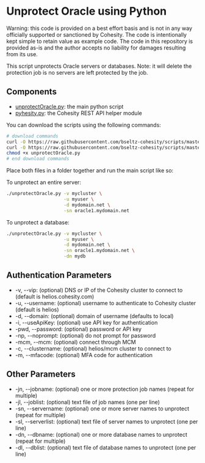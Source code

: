 # Unprotect Oracle using Python

Warning: this code is provided on a best effort basis and is not in any way officially supported or sanctioned by Cohesity. The code is intentionally kept simple to retain value as example code. The code in this repository is provided as-is and the author accepts no liability for damages resulting from its use.

This script unprotects Oracle servers or databases. Note: it will delete the protection job is no servers are left protected by the job.

## Components

* [unprotectOracle.py](https://raw.githubusercontent.com/bseltz-cohesity/scripts/master/oracle/python/unprotectOracle/unprotectOracle.py): the main python script
* [pyhesity.py](https://raw.githubusercontent.com/bseltz-cohesity/scripts/master/python/pyhesity/pyhesity.py): the Cohesity REST API helper module

You can download the scripts using the following commands:

```bash
# download commands
curl -O https://raw.githubusercontent.com/bseltz-cohesity/scripts/master/oracle/python/unprotectOracle/unprotectOracle.py
curl -O https://raw.githubusercontent.com/bseltz-cohesity/scripts/master/python/pyhesity.py
chmod +x unprotectOracle.py
# end download commands
```

Place both files in a folder together and run the main script like so:

To unprotect an entire server:

```bash
./unprotectOracle.py -v mycluster \
                     -u myuser \
                     -d mydomain.net \
                     -sn oracle1.mydomain.net
```

To unprotect a database:

```bash
./unprotectOracle.py -v mycluster \
                     -u myuser \
                     -d mydomain.net \
                     -sn oracle1.mydomain.net \
                     -dn mydb
```

## Authentication Parameters

* -v, --vip: (optional) DNS or IP of the Cohesity cluster to connect to (default is helios.cohesity.com)
* -u, --username: (optional) username to authenticate to Cohesity cluster (default is helios)
* -d, --domain: (optional) domain of username (defaults to local)
* -i, --useApiKey: (optional) use API key for authentication
* -pwd, --password: (optional) password or API key
* -np, --noprompt: (optional) do not prompt for password
* -mcm, --mcm: (optional) connect through MCM
* -c, --clustername: (optional) helios/mcm cluster to connect to
* -m, --mfacode: (optional) MFA code for authentication

## Other Parameters

* -jn, --jobname: (optional) one or more protection job names (repeat for multiple)
* -jl, --joblist: (optional) text file of job names (one per line)
* -sn, --servername: (optional) one or more server names to unprotect (repeat for multiple)
* -sl, --serverlist: (optional) text file of server names to unprotect (one per line)
* -dn, --dbname: (optional) one or more database names to unprotect (repeat for multiple)
* -dl, --dblist: (optional) text file of database names to unprotect (one per line)
